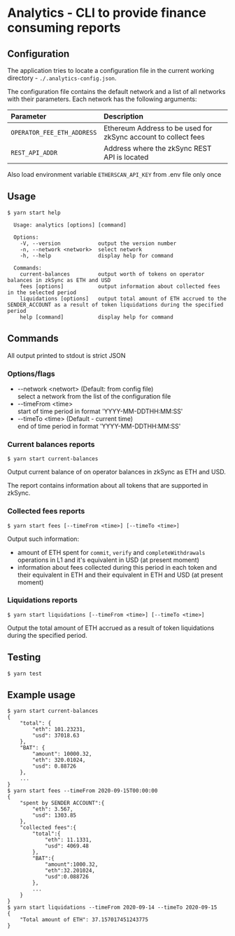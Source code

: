 # Analytics - CLI to provide finance consuming reports

## Configuration

The application tries to locate a configuration file in the current working directory - `./.analytics-config.json`.

The configuration file contains the default network and a list of all networks with their parameters. Each network has the following arguments:

| Parameter | Description |
| :-- | :-- |
| `OPERATOR_FEE_ETH_ADDRESS` | Ethereum Address to be used for zkSync account to collect fees |
| `REST_API_ADDR` | Address where the zkSync REST API is located |

Also load environment variable `ETHERSCAN_API_KEY` from .env file only once

## Usage

```console
$ yarn start help

  Usage: analytics [options] [command]

  Options:
    -V, --version            output the version number
    -n, --network <network>  select network
    -h, --help               display help for command
    
  Commands:
    current-balances         output worth of tokens on operator balances in zkSync as ETH and USD
    fees [options]           output information about collected fees in the selected period
    liquidations [options]   output total amount of ETH accrued to the SENDER_ACCOUNT as a result of token liquidations during the specified period
    help [command]           display help for command

```

## Commands

All output printed to stdout is strict JSON

### Options/flags

- --network \<networt\> (Default: from config file)  
select a network from the list of the configuration file
- --timeFrom \<time\>   
start of time period in format 'YYYY-MM-DDTHH:MM:SS'
- --timeTo \<time\> (Default - current time)  
end of time period in format 'YYYY-MM-DDTHH:MM:SS' 

### Current balances reports

```console
$ yarn start current-balances 
```

Output current balance of on operator balances in zkSync as ETH and USD.

The report contains information about all tokens that are supported in zkSync.

### Collected fees reports

```console
$ yarn start fees [--timeFrom <time>] [--timeTo <time>]
```
Output such information:
- amount of ETH spent for `commit`, `verify` and `completeWithdrawals` operations in L1 and it's equivalent in USD (at present moment)
- information about fees collected during this period in each token and their equivalent in ETH and their equivalent in ETH and USD (at present moment)

### Liquidations reports

```console
$ yarn start liquidations [--timeFrom <time>] [--timeTo <time>]
```

Output the total amount of ETH accrued as a result of token liquidations during the specified period.

## Testing

```console
$ yarn test 
```

## Example usage

```console 
$ yarn start current-balances 
{
    "total": {
        "eth": 101.23231,
        "usd": 37018.63
    },
    "BAT": {
        "amount": 10000.32,
        "eth": 320.01024,
        "usd": 0.88726
    },
    ...
}
$ yarn start fees --timeFrom 2020-09-15T00:00:00
{
    "spent by SENDER ACCOUNT":{
        "eth": 3.567,
        "usd": 1303.85
    },
    "collected fees":{
        "total":{
            "eth": 11.1331,
            "usd": 4069.48
        },
        "BAT":{
            "amount":1000.32,
            "eth":32.201024,
            "usd":0.088726
        },
        ...
    }
}
$ yarn start liquidations --timeFrom 2020-09-14 --timeTo 2020-09-15
{
    "Total amount of ETH": 37.157017451243775
}
```